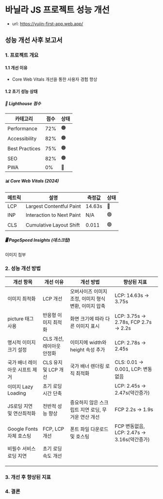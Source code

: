 # 바닐라 JS 프로젝트 성능 개선
- url: https://yujin-first-app.web.app/

## 성능 개선 사후 보고서

### 1. 프로젝트 개요
#### 1.1 개선 이유
- Core Web Vitals 개선을 통한 사용자 경험 향상

#### 1.2 초기 성능 상태
##### 🎯 Lighthouse 점수
| 카테고리 | 점수 | 상태 |
|----------|------|------|
| Performance | 72% | 🟠 |
| Accessibility | 82% | 🟠 |
| Best Practices | 75% | 🟠 |
| SEO | 82% | 🟠 |
| PWA | 0% | 🔴 |

##### 📊 Core Web Vitals (2024)
| 메트릭 | 설명 | 측정값 | 상태 |
|--------|------|--------|------|
| LCP | Largest Contentful Paint | 14.63s | 🔴 |
| INP | Interaction to Next Paint | N/A | 🟢 |
| CLS | Cumulative Layout Shift | 0.011 | 🟢 |

##### 🖥️ PageSpeed Insights (데스크탑)
이미지 첨부


### 2. 성능 개선 방법
|  개선 항목  |  개선 이유  |  개선 방법  |  향상된 지표  |
|---|---|---|---|
|  이미지 최적화  |  LCP 개선  |  오버사이즈 이미지 조정, 이미지 형식 변환, 이미지 압축  |  LCP: 14.63s → 3.75s  |
|  picture 태그 사용  |  반응형 이미지 최적화  |  화면 크기에 따라 다른 이미지 표시  |  LCP: 3.75s → 2.78s, FCP 2.7s → 2.2s |
|  명시적 이미지 크기 설정  |  CLS 개선, 레이아웃 안정화  |  이미지에 width와 height 속성 추가  |  LCP: 2.78s → 2.45s  |
|  국가 배너 레이아웃 시프트 제거  |  CLS 유지 및 LCP 개선  |  국가 배너 렌더링 로직 최적화  |  CLS: 0.01 → 0.001, LCP: 변동없음  |
|  이미지 Lazy Loading  |  초기 로딩 시간 단축  |   |  LCP: 2.45s → 2.47s(약간증가) |
|  JS로딩 지연 및 연산최적화  |  전반적 성능 향상  |  중요하지 않은 스크립트 지연 로딩, 무거운 연산 개선  |  FCP 2.2s → 1.9s  |
|  Google Fonts 자체 호스팅  |  FCP, LCP 개선  |  폰트 파일 다운로드 및 호스팅  |  FCP 변동없음, LCP: 2.47s → 3.16s(약간증가)  |
|  비필수 서비스 로딩 지연  |  초기 로딩 속도 개선  |   |   |
|   |   |   |   |
|   |   |   |   |
|   |   |   |   |


### 3. 개선 후 향상된 지표

### 4. 결론